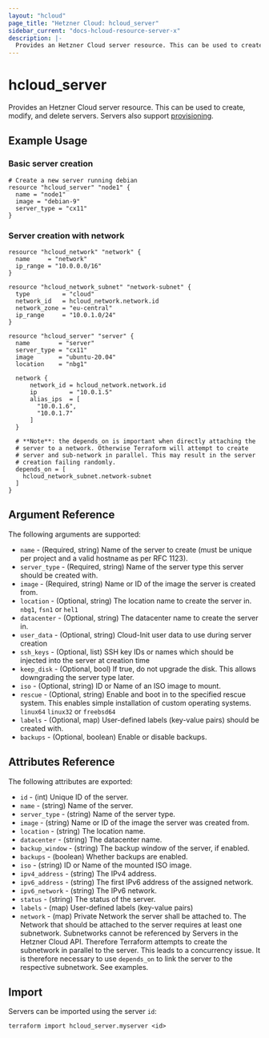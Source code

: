 ```yaml
---
layout: "hcloud"
page_title: "Hetzner Cloud: hcloud_server"
sidebar_current: "docs-hcloud-resource-server-x"
description: |-
  Provides an Hetzner Cloud server resource. This can be used to create, modify, and delete servers. Servers also support provisioning.
---
```


# hcloud_server

Provides an Hetzner Cloud server resource. This can be used to create, modify, and delete servers. Servers also support [provisioning](https://www.terraform.io/docs/provisioners/index.html).

## Example Usage

### Basic server creation

```hcl
# Create a new server running debian
resource "hcloud_server" "node1" {
  name = "node1"
  image = "debian-9"
  server_type = "cx11"
}
```

### Server creation with network

```
resource "hcloud_network" "network" {
  name     = "network"
  ip_range = "10.0.0.0/16"
}

resource "hcloud_network_subnet" "network-subnet" {
  type         = "cloud"
  network_id   = hcloud_network.network.id
  network_zone = "eu-central"
  ip_range     = "10.0.1.0/24"
}

resource "hcloud_server" "server" {
  name        = "server"
  server_type = "cx11"
  image       = "ubuntu-20.04"
  location    = "nbg1"

  network {
      network_id = hcloud_network.network.id
      ip         = "10.0.1.5"
      alias_ips  = [
        "10.0.1.6",
        "10.0.1.7"
      ]
  }

  # **Note**: the depends_on is important when directly attaching the
  # server to a network. Otherwise Terraform will attempt to create
  # server and sub-network in parallel. This may result in the server
  # creation failing randomly.
  depends_on = [
    hcloud_network_subnet.network-subnet
  ]
}
```

## Argument Reference

The following arguments are supported:

- `name` - (Required, string) Name of the server to create (must be unique per project and a valid hostname as per RFC 1123).
- `server_type` - (Required, string) Name of the server type this server should be created with.
- `image` - (Required, string) Name or ID of the image the server is created from.
- `location` - (Optional, string) The location name to create the server in. `nbg1`, `fsn1` or `hel1`
- `datacenter` - (Optional, string) The datacenter name to create the server in.
- `user_data` - (Optional, string) Cloud-Init user data to use during server creation
- `ssh_keys` - (Optional, list) SSH key IDs or names which should be injected into the server at creation time
- `keep_disk` - (Optional, bool) If true, do not upgrade the disk. This allows downgrading the server type later.
- `iso` - (Optional, string) ID or Name of an ISO image to mount.
- `rescue` - (Optional, string) Enable and boot in to the specified rescue system. This enables simple installation of custom operating systems. `linux64` `linux32` or `freebsd64`
- `labels` - (Optional, map) User-defined labels (key-value pairs) should be created with.
- `backups` - (Optional, boolean) Enable or disable backups.

## Attributes Reference

The following attributes are exported:

- `id` - (int) Unique ID of the server.
- `name` - (string) Name of the server.
- `server_type` - (string) Name of the server type.
- `image` - (string) Name or ID of the image the server was created from.
- `location` - (string) The location name.
- `datacenter` - (string) The datacenter name.
- `backup_window` - (string) The backup window of the server, if enabled.
- `backups` - (boolean) Whether backups are enabled.
- `iso` - (string) ID or Name of the mounted ISO image.
- `ipv4_address` - (string) The IPv4 address.
- `ipv6_address` - (string) The first IPv6 address of the assigned network.
- `ipv6_network` - (string) The IPv6 network.
- `status` - (string) The status of the server.
- `labels` - (map) User-defined labels (key-value pairs)
- `network` - (map) Private Network the server shall be attached to.
  The Network that should be attached to the server requires at least
  one subnetwork. Subnetworks cannot be referenced by Servers in the
  Hetzner Cloud API. Therefore Terraform attempts to create the
  subnetwork in parallel to the server. This leads to a concurrency
  issue. It is therefore necessary to use `depends_on` to link the server
  to the respective subnetwork. See examples.

## Import

Servers can be imported using the server `id`:

```
terraform import hcloud_server.myserver <id>
```
